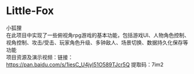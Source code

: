 # Little-Fox
小狐狸
<br />在此项目中实现了一些俯视角rpg游戏的基本功能，包括游戏UI、人物角色控制、视角控制、攻击/受击、玩家角色升级、多钟敌人、场景切换、数据持久化保存等功能
<br />项目资源及演示视频：链接：https://pan.baidu.com/s/1iesC_U4jyl51O589TJcr5Q 
提取码：7im2

